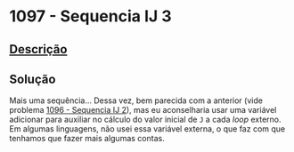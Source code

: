 # 1097 - Sequencia IJ 3

## [Descrição](https://www.beecrowd.com.br/judge/pt/problems/view/1097)

## Solução

Mais uma sequência... Dessa vez, bem parecida com a anterior (vide problema [1096 - Sequencia IJ 2](../1096/README.md)), mas eu aconselharia usar uma variável adicionar para auxiliar no cálculo do valor inicial de `J` a cada _loop_ externo. Em algumas linguagens, não usei essa variável externa, o que faz com que tenhamos que fazer mais algumas contas.